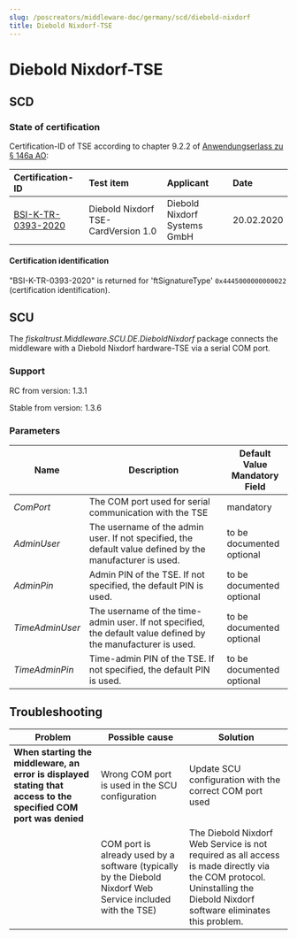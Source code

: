 ```yaml
---
slug: /poscreators/middleware-doc/germany/scd/diebold-nixdorf
title: Diebold Nixdorf-TSE
---
```


# Diebold Nixdorf-TSE 

## SCD

### State of certification

Certification-ID of TSE according to chapter 9.2.2 of [Anwendungserlass zu § 146a AO](https://docs.fiskaltrust.cloud/doc/productdescription-de-doc/product-service-description/media/2019-06-17-einfuehrung-paragraf-146a-AO-anwendungserlass-zu-paragraf-146a-AO.pdf):

| Certification-ID                                             | Test item                           | Applicant                    | Date       |
| :----------------------------------------------------------- | :---------------------------------- | :--------------------------- | :--------- |
| [BSI-K-TR-0393-2020](https://www.bsi.bund.de/SharedDocs/Zertifikate_TR/Technische_Sicherheitseinrichtungen/BSI-K-TR-0393-2020.html) | Diebold Nixdorf TSE-CardVersion 1.0 | Diebold Nixdorf Systems GmbH | 20.02.2020 |

#### Certification identification

"BSI-K-TR-0393-2020" is returned for 'ftSignatureType' `0x4445000000000022` (certification identification). 

## SCU

The _fiskaltrust.Middleware.SCU.DE.DieboldNixdorf_ package connects the middleware with a Diebold Nixdorf hardware-TSE via a serial COM port.

### **Support**

RC from version: 1.3.1

Stable from version: 1.3.6

### Parameters

| Name | Description | **Default Value**<br />**Mandatory Field** |
| ---- | ------------ |--------- |
| _ComPort_ | The COM port used for serial communication with the TSE | mandatory |
| _AdminUser_ | The username of the admin user. If not specified, the default value defined by the manufacturer is used. | to be documented<br />optional |
| _AdminPin_ | Admin PIN of the TSE. If not specified, the default PIN is used. | to be documented<br />optional |
| _TimeAdminUser_ | The username of the time-admin user. If not specified, the default value defined by the manufacturer is used. | to be documented<br />optional |
| _TimeAdminPin_ | Time-admin PIN of the TSE. If not specified, the default PIN is used. | to be documented<br />optional |


## Troubleshooting
| Problem                                                      | Possible cause                                               | Solution                                                     |
| ------------------------------------------------------------ | ------------------------------------------------------------ | ------------------------------------------------------------ |
| **When starting the middleware, an error is displayed stating that access to the specified COM port was denied** | Wrong COM port is used in the SCU configuration              | Update SCU configuration with the correct COM port used      |
|                                                              | COM port is already used by a software (typically by the Diebold Nixdorf Web Service included with the TSE) | The Diebold Nixdorf Web Service is not required as all access is made directly via the COM protocol. Uninstalling the Diebold Nixdorf software eliminates this problem. |

